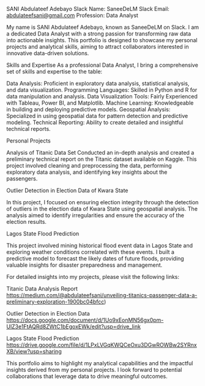 SANI Abdulateef Adebayo
Slack Name: SaneeDeLM
Slack Email: abdulateefsani@gmail.com
Profession: Data Analyst

My name is SANI Abdulateef Adebayo, known as SaneeDeLM on Slack. I am a dedicated Data Analyst with a strong passion for transforming raw data into actionable insights. This portfolio is designed to showcase my personal projects and analytical skills, aiming to attract collaborators interested in innovative data-driven solutions.

Skills and Expertise
As a professional Data Analyst, I bring a comprehensive set of skills and expertise to the table:

Data Analysis: Proficient in exploratory data analysis, statistical analysis, and data visualization.
Programming Languages: Skilled in Python and R for data manipulation and analysis.
Data Visualization Tools: Fairly Experienced with Tableau, Power BI, and Matplotlib.
Machine Learning: Knowledgeable in building and deploying predictive models.
Geospatial Analysis: Specialized in using geospatial data for pattern detection and predictive modeling.
Technical Reporting: Ability to create detailed and insightful technical reports.

Personal Projects

Analysis of Titanic Data Set
Conducted an in-depth analysis and created a preliminary technical report on the Titanic dataset available on Kaggle. This project involved cleaning and preprocessing the data, performing exploratory data analysis, and identifying key insights about the passengers. 

Outlier Detection in Election Data of Kwara State

In this project, I focused on ensuring election integrity through the detection of outliers in the election data of Kwara State using geospatial analysis. The analysis aimed to identify irregularities and ensure the accuracy of the election results. 

 Lagos State Flood Prediction

This project involved mining historical flood event data in Lagos State and exploring weather conditions correlated with these events. I built a predictive model to forecast the likely dates of future floods, providing valuable insights for disaster preparedness and management.





For detailed insights into my projects, please visit the following links:

Titanic Data Analysis Report
https://medium.com/@abdulateefsani/unveiling-titanics-passenger-data-a-preliminary-exploration-1900bc04bfcc)

Outlier Detection in Election Data
https://docs.google.com/document/d/1Uo9xEonMN56gx0pm-UlZ3e1FtAQRd8ZWtC1bEgoxEWk/edit?usp=drive_link

Lagos State Flood Prediction
https://drive.google.com/file/d/1LPxLVGqKWQCeOxu3DGwROWBw2SYRnxXB/view?usp=sharing

This portfolio aims to highlight my analytical capabilities and the impactful insights derived from my personal projects. I look forward to potential collaborations that leverage data to drive meaningful outcomes.
